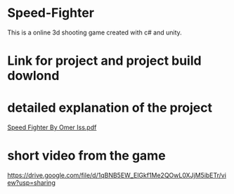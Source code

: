 # Speed-Fighter
This is a online 3d shooting game created with c# and unity.
# Link for project and project build dowlond
# detailed explanation of the project
[Speed Fighter By Omer Iss.pdf](https://github.com/omeriss/Speed-Fighter/files/7741092/1.pdf)
# short video from the game
https://drive.google.com/file/d/1qBNB5EW_ElGkf1Me2QOwL0XJjM5ibETr/view?usp=sharing
